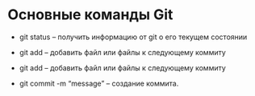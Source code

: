 # Основные команды Git

*	git status – получить информацию от git о его текущем состоянии

*   git add – добавить файл или файлы к следующему коммиту

* git add – добавить файл или файлы к следующему коммиту

* git commit -m “message” – создание коммита.